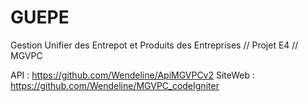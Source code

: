 # GUEPE
Gestion Unifier des Entrepot et Produits des Entreprises // Projet E4 // MGVPC

API : https://github.com/Wendeline/ApiMGVPCv2
SiteWeb :  https://github.com/Wendeline/MGVPC_codeIgniter
